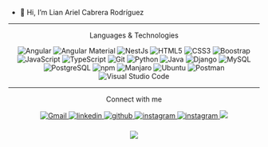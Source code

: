 - 👋 Hi, I’m Lian Ariel Cabrera Rodríguez
---
<p align="center">
 Languages & Technologies
</p>

<p align="center"> 
  <img alt="Angular" src="https://img.shields.io/badge/Angular-DD0031?style=for-the-badge&logo=angular&logoColor=white" /> 
  <img alt="Angular Material" src="https://img.shields.io/badge/Angular MAterial-DD0031?style=for-the-badge&logo=angular&logoColor=white" /> 
  <img alt="NestJs" src="https://img.shields.io/badge/-NestJs-E0234E?style=for-the-badge&logo=nestjs&logoColor=white"/>
  <img alt="HTML5" src="https://img.shields.io/badge/html5-%23E34F26.svg?&style=for-the-badge&logo=html5&logoColor=white" />
  <img alt="CSS3" src="https://img.shields.io/badge/css3-%231572B6.svg?&style=for-the-badge&logo=css3&logoColor=white" />
  <img alt="Boostrap" src="https://img.shields.io/badge/bootstrap-%23563D7C.svg?style=for-the-badge&logo=bootstrap&logoColor=white" />
  <img alt="JavaScript" src="https://img.shields.io/badge/javascript-%23323330.svg?&style=for-the-badge&logo=javascript&logoColor=%23F7DF1E" />
  <img alt="TypeScript" src="https://img.shields.io/badge/TypeScript-007ACC?style=for-the-badge&logo=typescript&logoColor=white" />
  <img alt="Git" src="https://img.shields.io/badge/Git-F05032?style=for-the-badge&logo=git&logoColor=white" />
  <img alt="Python" src="https://img.shields.io/badge/python-%2314354C.svg?style=for-the-badge&logo=python&logoColor=white"/>
  <img alt="Java" src="https://img.shields.io/badge/java-%23ED8B00.svg?&style=for-the-badge&logo=java&logoColor=white" />
  <img alt="Django" src="https://img.shields.io/badge/django-%23092E20.svg?style=for-the-badge&logo=django&logoColor=white" /> 
  <img alt="MySQL" src="https://img.shields.io/badge/MySQL-13137A?style=for-the-badge&logo=mysql&logoColor=white" /> 
  <img alt="PostgreSQL" src="https://img.shields.io/badge/PostgreSQL-347A13?style=for-the-badge&logo=postgresql&logoColor=white" />
  <img alt="npm" src="https://img.shields.io/badge/npm-CB3837?style=for-the-badge&logo=npm&logoColor=white" />
  <img alt="Manjaro" src="https://img.shields.io/badge/Manjaro-35BF5C?style=for-the-badge&logo=Manjaro&logoColor=white" />
  <img alt="Ubuntu" src="https://img.shields.io/badge/Ubuntu-E95420?style=for-the-badge&logo=Ubuntu&logoColor=white"/>
  <img alt="Postman" src="https://img.shields.io/static/v1?style=for-the-badge&message=Postman&color=FF6C37&logo=Postman&logoColor=FFFFFF&label="/>
  <img alt="Visual Studio Code" src="https://img.shields.io/static/v1?style=for-the-badge&message=Visual Studio Code&color=blue&logo=visualstudiocode&logoColor=FFFFFF&label="/>
</p> 


 <!-- ![Top Langs](https://github-readme-stats.vercel.app/api/top-langs/?username=lianariel99&layout=compact&langs_count=6)-->


 <!--![Anurag's GitHub stats](https://github-readme-stats.vercel.app/api?username=SheilaFundora&hide=contribs,prs) -->



---
<p align="center">
 Connect with me
</p>
<div align="center">
 <a href="mailto:lian.ariel99@gmail.com" target="_blank">
  <img alt="Gmail" src="https://img.shields.io/badge/Gmail-D14836?style=for-the-badge&logo=gmail&logoColor=white" />
 </a>
 <a href="https://www.linkedin.com/in/lian-ariel-cabrera-rodr%C3%ADguez-25521a24b?lipi=urn%3Ali%3Apage%3Ad_flagship3_profile_view_base_contact_details%3B4T5b89w0RUKJl4lFPQIijQ%3D%3D" target="_blank">
  <img src=https://img.shields.io/badge/linkedin-%231E77B5.svg?&style=for-the-badge&logo=linkedin&logoColor=white alt=linkedin style="margin-bottom: 5px;" />
 </a>
 <a href="https://github.com/lianariel99" target="_blank">
  <img src=https://img.shields.io/badge/github-%2324292e.svg?&style=for-the-badge&logo=github&logoColor=white alt=github style="margin-bottom: 5px;" />
 </a>
 <a href="https://www.instagram.com/lian.ariel99/" target="_blank">
  <img src=https://img.shields.io/badge/instagram-%23000000.svg?&style=for-the-badge&logo=instagram&logoColor=white alt=instagram style="margin-bottom: 5px;" />
 </a>
 <a href="https://www.facebook.com/lianariel99" target="_blank">
  <img src=https://img.shields.io/badge/Facebook-%231877F2.svg?style=for-the-badge&logo=Facebook&logoColor=white alt=instagram style="margin-bottom: 5px;" />
 </a>
  <a href="https://join.skype.com/invite/fA1piyjjaORz" target="_blank"> 
    <img src="https://img.shields.io/badge/Skype-00AFF0?style=for-the-badge&logo=skype&logoColor=white"/>
    <a/>
</div>

<br/>

<div align="center">
<img src="https://img.shields.io/github/followers/lianariel99.svg?style=social&label=Follow"></img>

<br/>

</div>

<!---
lianariel99/lianariel99 is a ✨ special ✨ repository because its `README.md` (this file) appears on your GitHub profile.
You can click the Preview link to take a look at your changes.
--->
